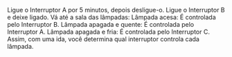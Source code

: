 Ligue o Interruptor A por 5 minutos, depois desligue-o.
Ligue o Interruptor B e deixe ligado.
Vá até a sala das lâmpadas:
Lâmpada acesa: É controlada pelo Interruptor B.
Lâmpada apagada e quente: É controlada pelo Interruptor A.
Lâmpada apagada e fria: É controlada pelo Interruptor C.
Assim, com uma ida, você determina qual interruptor controla cada lâmpada.
